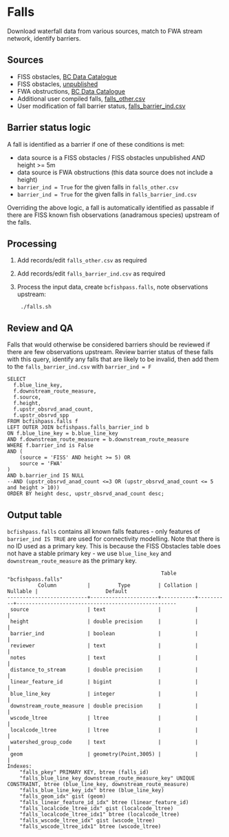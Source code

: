 # Falls

Download waterfall data from various sources, match to FWA stream network, identify barriers.

## Sources

- FISS obstacles, [BC Data Catalogue](https://catalogue.data.gov.bc.ca/dataset/provincial-obstacles-to-fish-passage)
- FISS obstacles, [unpublished](https://www.hillcrestgeo.ca/outgoing/public/whse_fish)
- FWA obstructions, [BC Data Catalogue](https://catalogue.data.gov.bc.ca/dataset/freshwater-atlas-obstructions)
- Additional user compiled falls, [falls_other.csv](../../../../data/falls_other.csv)
- User modification of fall barrier status, [falls_barrier_ind.csv](../../../../data/falls_barrier_ind.csv)


## Barrier status logic

A fall is identified as a barrier if one of these conditions is met:

- data source is a FISS obstacles / FISS obstacles unpublished *AND* height >= 5m
- data source is FWA obstructions (this data source does not include a height)
- `barrier_ind = True`  for the given falls in `falls_other.csv`
- `barrier_ind = True`  for the given falls in `falls_barrier_ind.csv`

Overriding the above logic, a fall is automatically identified as passable if there are FISS known fish observations (anadramous species) upstream of the falls.


## Processing

1. Add records/edit `falls_other.csv` as required
2. Add records/edit `falls_barrier_ind.csv` as required
3. Process the input data, create `bcfishpass.falls`, note observations upstream:

        ./falls.sh


## Review and QA

Falls that would otherwise be considered barriers should be reviewed if there are few observations upstream.
Review barrier status of these falls with this query, identify any falls that are likely to be invalid, then add them to the `falls_barrier_ind.csv` with `barrier_ind = F`

```
SELECT
  f.blue_line_key,
  f.downstream_route_measure,
  f.source,
  f.height,
  f.upstr_obsrvd_anad_count,
  f.upstr_obsrvd_spp
FROM bcfishpass.falls f
LEFT OUTER JOIN bcfishpass.falls_barrier_ind b
ON f.blue_line_key = b.blue_line_key
AND f.downstream_route_measure = b.downstream_route_measure
WHERE f.barrier_ind is False
AND (
    (source = 'FISS' AND height >= 5) OR
    source = 'FWA'
)
AND b.barrier_ind IS NULL
--AND (upstr_obsrvd_anad_count <=3 OR (upstr_obsrvd_anad_count <= 5 and height > 10))
ORDER BY height desc, upstr_obsrvd_anad_count desc;
```

## Output table

`bcfishpass.falls` contains all known falls features - only features of `barrier_ind IS TRUE` are used for connectivity modelling.
Note that there is no ID used as a primary key. This is because the FISS Obstacles table does not have a stable primary key - we use `blue_line_key` and `downstream_route_measure` as the primary key.
```
                                                  Table "bcfishpass.falls"
          Column          |         Type         | Collation | Nullable |                      Default
--------------------------+----------------------+-----------+----------+----------------------------------------------------
 source                   | text                 |           |          |
 height                   | double precision     |           |          |
 barrier_ind              | boolean              |           |          |
 reviewer                 | text                 |           |          |
 notes                    | text                 |           |          |
 distance_to_stream       | double precision     |           |          |
 linear_feature_id        | bigint               |           |          |
 blue_line_key            | integer              |           |          |
 downstream_route_measure | double precision     |           |          |
 wscode_ltree             | ltree                |           |          |
 localcode_ltree          | ltree                |           |          |
 watershed_group_code     | text                 |           |          |
 geom                     | geometry(Point,3005) |           |          |
Indexes:
    "falls_pkey" PRIMARY KEY, btree (falls_id)
    "falls_blue_line_key_downstream_route_measure_key" UNIQUE CONSTRAINT, btree (blue_line_key, downstream_route_measure)
    "falls_blue_line_key_idx" btree (blue_line_key)
    "falls_geom_idx" gist (geom)
    "falls_linear_feature_id_idx" btree (linear_feature_id)
    "falls_localcode_ltree_idx" gist (localcode_ltree)
    "falls_localcode_ltree_idx1" btree (localcode_ltree)
    "falls_wscode_ltree_idx" gist (wscode_ltree)
    "falls_wscode_ltree_idx1" btree (wscode_ltree)
```